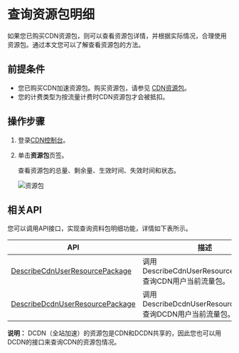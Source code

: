 # 查询资源包明细

如果您已购买CDN资源包，则可以查看资源包详情，并根据实际情况，合理使用资源包。通过本文您可以了解查看资源包的方法。

## 前提条件

-   您已购买CDN加速资源包。购买资源包，请参见 [CDN资源包](https://common-buy-intl.aliyun.com/?commodityCode=+cdn_bag_intl#/buy)。
-   您的计费类型为按流量计费时CDN资源包才会被抵扣。

## 操作步骤

1.  登录[CDN控制台](https://cdn.console.aliyun.com)。
2.  单击**资源包**页签。

    查看资源包的总量、剩余量、生效时间、失效时间和状态。

    ![资源包](https://static-aliyun-doc.oss-accelerate.aliyuncs.com/assets/img/zh-CN/2044459951/p51553.png)


## 相关API

您可以调用API接口，实现查询资料包明细功能，详情如下表所示。

|API|描述|
|---|--|
|[DescribeCdnUserResourcePackage](/intl.zh-CN/新版API参考/服务类接口/获取CDN用户流量包信息.md)|调用DescribeCdnUserResourcePackage查询CDN用户当前流量包。|
|[DescribeDcdnUserResourcePackage]()|调用DescribeDcdnUserResourcePackage查询DCDN用户当前流量包。|

**说明：** DCDN（全站加速）的资源包是CDN和DCDN共享的，因此您也可以用DCDN的接口来查询CDN的资源包情况。

